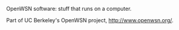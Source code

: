 OpenWSN software: stuff that runs on a computer.

Part of UC Berkeley's OpenWSN project, http://www.openwsn.org/.
